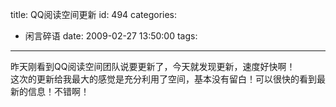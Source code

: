title: QQ阅读空间更新
id: 494
categories:
  - 闲言碎语
date: 2009-02-27 13:50:00
tags:
---

昨天刚看到QQ阅读空间团队说要更新了，今天就发现更新，速度好快啊！
</br>这次的更新给我最大的感觉是充分利用了空间，基本没有留白！可以很快的看到最新的信息！不错啊！